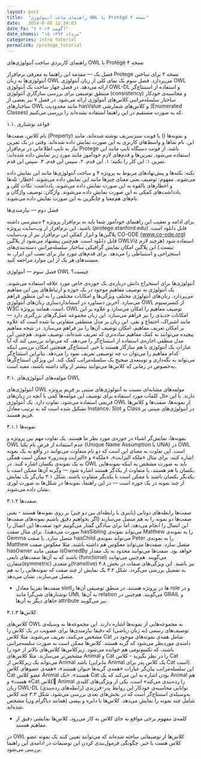 ```yaml
---
layout: post
title:  "راهنمای ساخت آنتولوژی OWL با Protégé نسخه ۴"
date:   2014-0-08 12:34:03
date_fa: "۶ آگوست ۲۰۱۴"
date_shamsi: "۱۵ مرداد ۱۳۹۳"
categories: intro tutorial
permalink: /protege_tutorial
---
```


راهنمای کاربردیِ ساخت آنتولوژی‌های OWL با Protégé نسخه ۴


فصل یک — مقدمه
این راهنما به معرفی نرم‌افزار Protege نسخه ۴ برای ساختن آنتولوژی‌ها به زبان OWL می‌پردازد. فصل سوم یک نمای کلی از زبان آنتولوژی OWL ارائه می‌دهد. در فصل چهار ساخت یک آنتولوژی OWL-DL و استفاده از استنتاج‌گر منتطق توصیفی برای بررسی سازگاریِ آنتولوژی (consistency) و محاسبه‌ی خودکار ساختار سلسله‌مراتبی کلاس‌های آنتولوژی ارائه می‌شود. در فصل ۷ نیز بعضی از ساختارهای OWL مانند محدودیت hasValue و کلاس‌های شمارشی (Enumerated Classes) که به صورت مستقیم در این راهنما استفاده نشده‌اند را بررسی می‌کنیم.

۱.۱. قواعد نوشتاری

نام کلاس، صفت‌ها (Property) و نمونه‌ها () با فونت سنزسریف نوشته شده‌اند، مانند این.
نام نماها و واسط‌های کاربری به این صورت نمایش داده شده‌اند.
وقتی در یک تمرین نیاز به تایپ اطلاعاتی در نرم‌افزار Protege باشد، از فونت دستگاه تایپ مانند این استفاده می‌شود.
تمرین‌ها و قدم‌های لازمِ خودآموز مانند موردِ زیر نمایش داده شده‌اند:
تمرین ۱: این کار را بکنید:
۱. این قدم.
۲. سپس این قدم.
۳. سپس این قدم.

نکته: نکته‌ها و پیش‌نهادهای مربوط به پروتژه ۴ و ساخت آنتولوژی‌ها مانند این نمایش داده می‌شوند.
مفهوم: توصیف یعنی معنای چیزها مانند این نمایش داده می‌شوند.
اخطار: تله‌ها و اخطارهای بالقوه به این صورت نمایش داده می‌شوند.
یادداشت: نکات کلی و یادداشت‌های کمکی به این صورت نمایش داده می‌شوند.
واژگان: توصیف واژگان و نام‌های هم‌معنا و جایگزین به این صورت نمایش داده می‌شوند.


فصل دوم — نیازمندی‌ها

برای ادامه و تعقیب این راهنمای خودآموز شما باید به نرم‌افزار پروتژه ۴ دسترسی داشته باشید. این نرم‌افزار از وب‌سایت پروتژه (protege.stanford.edu) قابل دانلود است. پلاگین‌ها و ابزار کمکیِ این نرم‌افزار نیز از وب‌سایت CO-ODE (www.co-ode.org) قابل دانلود است. هم‌چنین پیشنهاد می‌شود از پلاگین OWLViz استفاده شود (هرچند لازم نیست.) این پلاگین امکان نمایش گرافیکی ساختار سلسله‌مراتبیِ دسته‌بندی‌های استخراجی و استنباطی را می‌دهد. برای قدم‌های مورد نیاز برای نصب این ابزار، به مستندهای هر یک از این موارد مراجعه کنید.

فصل سوم — آنتولوژی OWL چیست؟

آنتولوژی‌ها برای استخراج دانش درباره‌ی یک حوزه‌ی خاص مورد علاقه استفاده می‌شوند. یک آنتولوژی به توصیف مفاهیمِ موجود در یک حوزه و ارتباط‌های بین این مفاهیم می‌پردازد. زبان‌های آنتولوژی مختلف ویژگی‌ها و امکانات مختلفی را به این منظور فراهم می‌سازد. آخرین دستاورد در استنانداردسازی زبان‌های آنتولوژی OWL از کنسرسیوم W3C است. همانند پروتژه، OWL توصیف مفاهیم را امکان می‌سازد و علاوه بر این امکانات جدیدی را نیز فراهم می‌سازد. این زبان مجموعه عمل‌گرهای بزرگتری دارد — مانند اشتراک، اجتماع و نفی. این زبان بر مدل منتطقی متفاوتی بنا شده است که علاوه بر امکان تعریف مفاهیم، امکان توصیف آن‌ها را نیز فراهم می‌سازد. در نتیجه مفاهیم پیچیده می‌توانند به کمک مفاهیم ساده‌تری که تعریف شده‌اند، توصیف شوند. هم‌چنین این مدل منطقی اجازه‌ی استفاده از استنتاج‌گر را می‌دهد، که می‌تواند بررسی کند که آیا عباراتِ یک آنتولوژی با هم سازگار هستند یا خیر. استنتاج‌گر همچنین امکان بررسی اینکه کدام مفاهیم را می‌توان ب چه  توصیفی تعریف نمود را می‌دهد. بنابراین استنتاج‌گر می‌تواند به نگه‌داری و توسعه‌ی صحیحِ یک سلسله‌مراتب کمک کند. این ویژگیِ اسنتاج‌گرها به‌خصوص در زمانی که کلاس‌ها می‌توانند بیشتر از والد داشته باشند، مفید است.

۳.۱. مولفه‌های آنتولوژی‌های OWL

آنتولوژی‌های OWL مولفه‌های مشابه‌ای نسبت به آنتولوژی‌های مبتنی بر فریمِ پروتژه دارند. با این حال کلمات مورد استفاده برای توصیف این مولفه‌ها کمی با آنچه در زبان‌های فریمی استفاده می‌شود، تفاوت دارد. یک آنتولوژی OWL از نمونه‌ها، صفت‌ها و کلاس‌ها تشکیل شده است که به ترتیب معادل Instance، Slot و Class در آنتولوژی‌های مبتنی بر فریم هستند.

۳.۱.۱ نمونه‌ها

نمونه‌ها، نمایش‌گر اشیاء در حوزه‌ی مورد نظر ما هستند. یک تفاوت مهم بین پروتژه و OWL عدم استفاده از فرضِ نامِ یکتا (Unique Name Assumption یا UNA) در OWL است. این تفاوت به معنای این است که دو نام متفاوت می‌توانند در واقع به یک نمونه اشاره کنند. برای مثال «ملکه الیزابت»، «ملکه» و «الیزابت ویندزور» ممکن است همگی به یک نمونه‌ی یکسان اشاره کنند. در OWL باید به صورت مشخص به اینکه نمونه‌هایی یکسان با هم هستند، یا متفاوت از یکدگر هستند اشاره شود — وگرنه آن‌ها ممکن است با یکدیگر یکسان باشند یا ممکن است با یکدیگر متفاوت باشند. شکل ۳.۱ بیان‌گر یک نمایش از چند نمونه در یک حوزه است — در این راهنما، نمونه‌ها در شکل‌ها به صورت لوزی نشان داده می‌شوند.

۳.۱.۲ صفت‌ها

صفت‌ها رابطه‌های دوتایی (باینری یا رابطه‌ای بین *دو* چیز) بر روی نمونه‌ها هستند - یعنی صفت‌ها دو نمونه را به هم متصل می‌سازند (اگر بخواهیم دقیق باشیم نمونه‌های صفت‌ها این اتصال را انجام می‌دهد، اما برای سادگی گفتار می‌گوییم خود صفت‌ها این اتصال را صورت می‌دهند). برای مثال صفت hasSibling می‌تواند نمونه‌ی Matthew را یه نمونه‌ی Gemma متصل سازد. یا صفت hasChild می‌تواند نمونه‌ی Peter را به نمونه‌ی Matthew متصل سازد. صفت‌ها می‌تواند معکوس هم داشته باشند. مثلا معکوسِ صفت hasOwner صفتی مانند isOwnedBy خواهد بود. صفت‌ها می‌توانند محدود به یک مقدار باشند که به آن‌ها صفت‌های تابعی (functional) می‌گویند. هم‌چنین می‌توانند متقارن(symmetric) و متعدی(transitive) نیز باشند. این ویژگی‌های صفات در بخش ۴.۸ به تفضیل بررسی می‌گردد. شکل ۳.۲ یک نمایش از چند صفت که نمونه‌هایی را به هم متصل می‌سازند، نشان می‌دهد.

- صفت‌ها تقریبا معادل slot‌ها در پروتژه هستند. در منطق توصیفی آن‌ها را role و در نوشتارهای شی‌گرا مانند UML به آن‌ها relation می‌گویند. هم‌چنین در GRAIL و جاهای دیگر به آن‌ها attribute نیز می‌گویند.


۳.۱.۳ کلاس‌ها

کلاس‌های OWL به مجموعه‌هایی از نمونه‌ها اشاره دارند. این مجموعه‌ها به وسیله‌ی توصیف‌های رسمی (به زبان ریاضی) که دقیقا نیازمندی‌ها برای عضویت در یک کلاس را مشخص می‌کنند، تعریف می‌شوند. مثلا کلاس Cat شامل همه‌ی نمونه‌های موجود در دامنه‌ی موردنظر می‌شود که گربه هستند. کلاس‌ها ممکن است به صورت سلسه‌مراتبی باشند، که تکسونومی هم خوانده می‌شود. زیرکلاس‌ها کلاس‌های بالاتر از خود را مشخص‌تر می‌سازند. مثلا کلاس‌های Animal و Cat را در نظر بگیرید - کلاس Cat می‌تواند یک زیرکلاس از Animal باشد (بنابراین Animal یک کلاس پدر برای Cat است). این سلسله‌مراتب بیان‌گر عبارات «همه‌ی گربه‌ها حیوان هستند»، «همه‌ی عضوهای کلاس Cat عضو کلاس Animal هستند»، «یک Cat بودن اشاره به این می‌کند که یک Animal هم هست» و «Cat کلاس Animal را رده‌بندی می‌کند» است. یکی از ویژگی‌های کلیدی زبان OWL-DL توانایی محاسبه‌ی خودکار این روابط پدر-فرزندی (رابطه‌های رده‌بندی) به‌وسیله‌ی استنتاج‌گر است که در بخش‌های بعدی بررسی می‌شود. شکل ۳.۳ چند کلاس شامل چند نمونه را نمایش می‌دهد. کلاس‌ها با دایره و بیضی (همانند دیاگرام وِن) مشخص شده‌اند.

- کلمه‌ی *مفهوم* برخی مواقع به جای کلاس به کار می‌رود. کلاس‌ها نمایشی دقیق از مفاهیم هستند.

در OWL کلاس‌ها از توصیفاتی ساخته شده‌اند که می‌توانند تعیین کنند یک نمونه عضو کلاس هست یا خیر. چگونگی فرمول‌بندی کردن این توصیفات در ادامه‌ی این راهنما بررسی می‌شود.